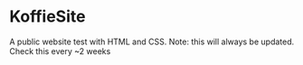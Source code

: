 # KoffieSite
A public website test with HTML and CSS. Note: this will always be updated. Check this every ~2 weeks
